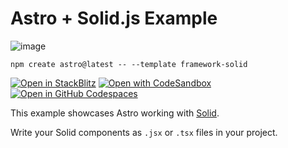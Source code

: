 # Astro + Solid.js Example
![image](https://github.com/Hasan-Kilici/solid-astro-todo-app/assets/105741983/9dc56f9c-a8b0-47a7-9fab-33a3cd025cd5)

```
npm create astro@latest -- --template framework-solid
```

[![Open in StackBlitz](https://developer.stackblitz.com/img/open_in_stackblitz.svg)](https://stackblitz.com/github/withastro/astro/tree/latest/examples/framework-solid)
[![Open with CodeSandbox](https://assets.codesandbox.io/github/button-edit-lime.svg)](https://codesandbox.io/p/sandbox/github/withastro/astro/tree/latest/examples/framework-solid)
[![Open in GitHub Codespaces](https://github.com/codespaces/badge.svg)](https://codespaces.new/withastro/astro?devcontainer_path=.devcontainer/framework-solid/devcontainer.json)

This example showcases Astro working with [Solid](https://www.solidjs.com/).

Write your Solid components as `.jsx` or `.tsx` files in your project.
